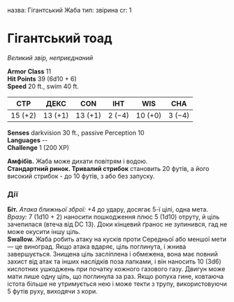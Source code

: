 назва: Гігантський Жаба тип: звірина cr: 1

# Гігантський тоад
_Великий звір, неприєднаний_

**Armor Class** 11    
**Hit Points** 39 (6d10 + 6)    
**Speed** 20 ft., swim 40 ft.

| СТР     | ДЕКС    | CON     | ІНТ    | WIS     | CHA    |
| ------- | ------- | ------- | ------ | ------- | ------ |
| 15 (+2) | 13 (+1) | 13 (+1) | 2 (−4) | 10 (+0) | 3 (−4) |

**Senses** darkvision 30 ft., passive Perception 10    
**Languages** --    
**Challenge** 1 (200 XP)

**Амфібів.** Жаба може дихати повітрям і водою.    
**Стандартний ринок. Тривалий стрибок** становить 20 футів, а його високий стрибок - до 10 футів, з або без запуску.

### Дії
**Біт.** _Атака ближньої зброї:_ +4 до удару, досягає 5-ї цілі, одна мета. _Вразу:_ 7 (1d10 + 2) наносити пошкодження плюс 5 (1d10) отруту, й ціль зачепилася (втеча від DC 13). Доки кінцевий ґранос не зупинився, гад не може окусити іншу ціль.    
**Swallow.** Жаба робить атаку на кусків проти Середньої або меншої мети — це виноград. Якщо атака вдаряє, ціль поглинута, і жнива завершується. Знищена ціль засліплена і обмежена, вона має повний захист від атак та інших наслідків поза лапками, і він наносить 10 (3d6) кислотних ушкоджень при початку кожного газового газу. Двигун може мати лише одну ціль, що поглинула за раз. Якщо ропуха гине, ковтаюча істота більше не утримується нею і може текти з трупу, використовуючи 5 футів руху, виходячи з кори. 
